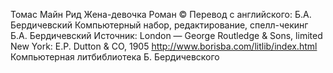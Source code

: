 <!--2017-01-24 22:20:28-->
Томас Майн Рид
Жена-девочка
Роман
© Перевод с английского: Б.А. Бердичевский
Компьютерный набор, редактирование, спелл-чекинг Б.А. Бердичевский
Источник: London — George Routledge &amp; Sons, limited New York: E.P. Dutton &amp; CO, 1905
http://www.borisba.com/litlib/index.html
Компьютерная литбиблиотека Б. Бердичевского